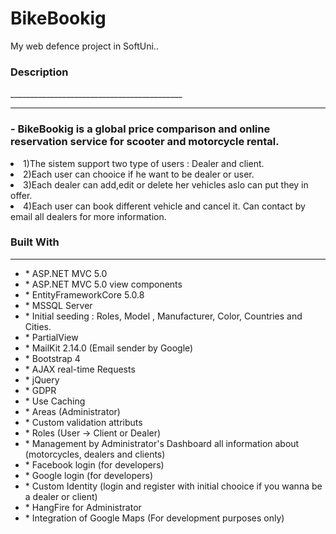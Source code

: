 <h1>BikeBookig</h1>
My web defence project in SoftUni..



<h3>Description</h3>
___________________________________________
<hr/>
 <h3>- BikeBookig is a global price comparison and online reservation service for scooter and motorcycle rental. </h3>
 
<li> 1)The sistem support two type of users : Dealer and client.</li>
<li> 2)Each user can chooice if he want to be dealer or user.</li>
<li> 3)Each dealer can add,edit or delete her vehicles aslo can put they in offer.</li>
<li> 4)Each user can book different vehicle and cancel it. Can contact by email all dealers for more information.</li>





<h3>  Built With</h3> 
<hr/>
<ul>
<li>  * ASP.NET MVC 5.0</li>
<li>  * ASP.NET MVC 5.0 view components</li>
<li>  * EntityFrameworkCore 5.0.8</li>
<li>  * MSSQL Server</li>
<li>  * Initial seeding : Roles, Model , Manufacturer, Color, Countries and Cities.</li>
<li>  * PartialView</li>
<li>  * MailKit 2.14.0 (Email sender by Google)</li>
<li>  * Bootstrap 4</li>
<li>  * AJAX real-time Requests</li>
<li>  * jQuery </li>
<li>  * GDPR</li>
<li>  * Use Caching</li>
<li>  * Areas (Administrator)</li>
<li>  * Custom validation attributs</li>
<li>  * Roles (User -> Client or Dealer)</li>
<li>  * Management by Administrator's Dashboard all information about (motorcycles, dealers and clients)</li>
<li>  * Facebook login (for developers)</li>
<li>  * Google login (for developers)</li>
<li>  * Custom Identity (login and register with initial chooice if you wanna be a dealer or client)</li>
<li>  * HangFire for Administrator</li>
<li>  * Integration of Google Maps (For development purposes only)</li>
</ul>






